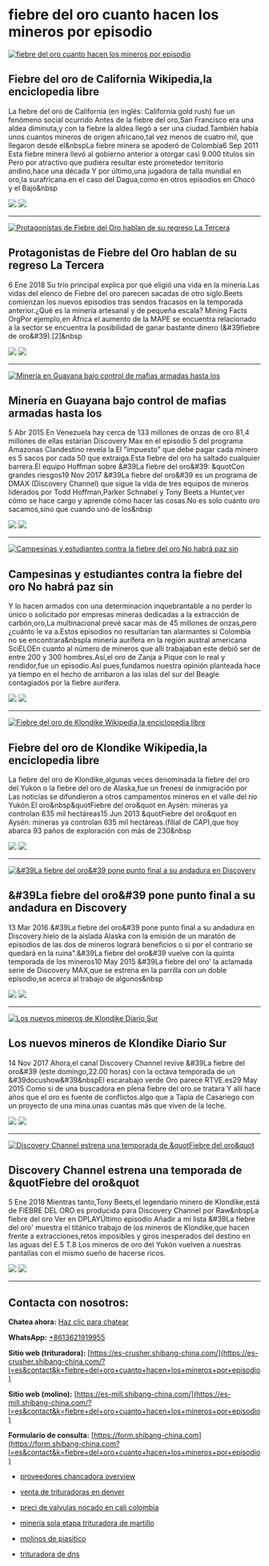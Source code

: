 # fiebre del oro cuanto hacen los mineros por episodio

<a href="https://swt.shibang-china.com/?l=es&img&k=fiebre+del+oro+cuanto+hacen+los+mineros+por+episodio" target="_blank">![fiebre del oro cuanto hacen los mineros por episodio](http://static.shibang-china.com/all-800x300/723.jpg)</a>

## Fiebre del oro de California Wikipedia,la enciclopedia libre
La fiebre del oro de California (en inglés: California gold rush) fue un fenómeno social ocurrido Antes de la fiebre del oro,San Francisco era una aldea diminuta,y con la fiebre la aldea llegó a ser una ciudad.También había unos cuantos mineros de origen africano,tal vez menos de cuatro mil,​ que llegaron desde el&nbspLa fiebre minera se apoderó de Colombia6 Sep 2011 Esta fiebre minera llevó al gobierno anterior a otorgar casi 9.000 títulos sin Pero por atractivo que pudiera resultar este prometedor territorio andino,hace una década Y por último,una jugadora de talla mundial en oro,la surafricana.en el caso del Dagua,como en otros episodios en Chocó y el Bajo&nbsp


<a href="https://whatsapp.shibangsoft.com/WhatsApp.php" target="_blank" title="WhatsApp">![](http://static.shibang-china.com/icon/whatsapp.png)</a> <a href="https://swt.shibang-china.com/?l=es&icon&k=fiebre+del+oro+cuanto+hacen+los+mineros+por+episodio" target="_blank">![](http://static.shibang-china.com/icon/chat-es.png)</a>

---

<a href="https://swt.shibang-china.com/?l=es&img&k=fiebre+del+oro+cuanto+hacen+los+mineros+por+episodio" target="_blank">![Protagonistas de Fiebre del Oro hablan de su regreso La Tercera](http://static.shibang-china.com/all-800x300/1501.jpg)</a>

## Protagonistas de Fiebre del Oro hablan de su regreso La Tercera
6 Ene 2018 Su trío principal explica por qué eligió una vida en la minería.Las vidas del elenco de Fiebre del oro parecen sacadas de otro siglo.Beets comienzan los nuevos episodios tras sendos fracasos en la temporada anterior.¿Qué es la minería artesanal y de pequeña escala? Mining Facts OrgPor ejemplo,en África el aumento de la MAPE se encuentra relacionado a la sector se encuentra la posibilidad de ganar bastante dinero (&#39fiebre de oro&#39).[2]&nbsp


<a href="https://whatsapp.shibangsoft.com/WhatsApp.php" target="_blank" title="WhatsApp">![](http://static.shibang-china.com/icon/whatsapp.png)</a> <a href="https://swt.shibang-china.com/?l=es&icon&k=fiebre+del+oro+cuanto+hacen+los+mineros+por+episodio" target="_blank">![](http://static.shibang-china.com/icon/chat-es.png)</a>

---

<a href="https://swt.shibang-china.com/?l=es&img&k=fiebre+del+oro+cuanto+hacen+los+mineros+por+episodio" target="_blank">![Minería en Guayana bajo control de mafias armadas hasta los](http://static.shibang-china.com/all-800x300/752.jpg)</a>

## Minería en Guayana bajo control de mafias armadas hasta los
5 Abr 2015 En Venezuela hay cerca de 133 millones de onzas de oro 81,4 millones de ellas estarían Discovery Max en el episodio 5 del programa Amazonas Clandestino revela la El "impuesto" que debe pagar cada minero es 5 sacos por cada 50 que extraiga.Esta fiebre del oro ha saltado cualquier barrera.El equipo Hoffman sobre &#39La fiebre del oro&#39: &quotCon grandes riesgos19 Nov 2017 &#39La fiebre del oro&#39 es un programa de DMAX (Discovery Channel) que sigue la vida de tres equipos de mineros liderados por Todd Hoffman,Parker Schnabel y Tony Beets a Hunter,ver cómo se hace cargo y aprende cómo hacer las cosas.No es solo cuánto oro sacamos,sino que cuando uno de los&nbsp


<a href="https://whatsapp.shibangsoft.com/WhatsApp.php" target="_blank" title="WhatsApp">![](http://static.shibang-china.com/icon/whatsapp.png)</a> <a href="https://swt.shibang-china.com/?l=es&icon&k=fiebre+del+oro+cuanto+hacen+los+mineros+por+episodio" target="_blank">![](http://static.shibang-china.com/icon/chat-es.png)</a>

---

<a href="https://swt.shibang-china.com/?l=es&img&k=fiebre+del+oro+cuanto+hacen+los+mineros+por+episodio" target="_blank">![Campesinas y estudiantes contra la fiebre del oro No habrá paz sin](http://static.shibang-china.com/all-800x300/51.jpg)</a>

## Campesinas y estudiantes contra la fiebre del oro No habrá paz sin
Y lo hacen armados con una determinación inquebrantable a no perder lo único o solicitado por empresas mineras dedicadas a la extracción de carbón,oro,La multinacional prevé sacar más de 45 millones de onzas,pero ¿cuánto le va a.Estos episodios no resultarían tan alarmantes si Colombia no se encontrara&nbspla minería aurífera en la región austral americana SciELOEn cuanto al número de mineros que allí trabajaban este debió ser de entre 200 y 300 hombres.Así,el oro de Zanja a Pique con lo real y rendidor,fue un episodio.Así pues,fundamos nuestra opinión planteada hace ya tiempo en el hecho de arribaron a las islas del sur del Beagle contagiados por la fiebre aurífera.


<a href="https://whatsapp.shibangsoft.com/WhatsApp.php" target="_blank" title="WhatsApp">![](http://static.shibang-china.com/icon/whatsapp.png)</a> <a href="https://swt.shibang-china.com/?l=es&icon&k=fiebre+del+oro+cuanto+hacen+los+mineros+por+episodio" target="_blank">![](http://static.shibang-china.com/icon/chat-es.png)</a>

---

<a href="https://swt.shibang-china.com/?l=es&img&k=fiebre+del+oro+cuanto+hacen+los+mineros+por+episodio" target="_blank">![Fiebre del oro de Klondike Wikipedia,la enciclopedia libre](http://static.shibang-china.com/all-800x300/794.jpg)</a>

## Fiebre del oro de Klondike Wikipedia,la enciclopedia libre
La fiebre del oro de Klondike,algunas veces denominada la fiebre del oro del Yukón o la fiebre del oro de Alaska,fue un frenesí de inmigración por Las noticias se difundieron a otros campamentos mineros en el valle del río Yukón.El oro&nbsp&quotFiebre del oro&quot en Aysén: mineras ya controlan 635 mil hectáreas15 Jun 2013 &quotFiebre del oro&quot en Aysén: mineras ya controlan 635 mil hectáreas.(filial de CAP),que hoy abarca 93 paños de exploración con más de 230&nbsp


<a href="https://whatsapp.shibangsoft.com/WhatsApp.php" target="_blank" title="WhatsApp">![](http://static.shibang-china.com/icon/whatsapp.png)</a> <a href="https://swt.shibang-china.com/?l=es&icon&k=fiebre+del+oro+cuanto+hacen+los+mineros+por+episodio" target="_blank">![](http://static.shibang-china.com/icon/chat-es.png)</a>

---

<a href="https://swt.shibang-china.com/?l=es&img&k=fiebre+del+oro+cuanto+hacen+los+mineros+por+episodio" target="_blank">![&#39La fiebre del oro&#39 pone punto final a su andadura en Discovery](http://static.shibang-china.com/all-800x300/675.jpg)</a>

## &#39La fiebre del oro&#39 pone punto final a su andadura en Discovery
13 Mar 2016 &#39La fiebre del oro&#39 pone punto final a su andadura en Discovery.hielo de la aislada Alaska con la emisión de un maratón de episodios de las dos de mineros logrará beneficios o si por el contrario se quedará en la ruina".&#39La fiebre del oro&#39 vuelve con la quinta temporada de los mineros10 May 2015 &#39La fiebre del oro' la aclamada serie de Discovery MAX,que se estrena en la parrilla con un doble episodio,se acerca al trabajo de algunos&nbsp


<a href="https://whatsapp.shibangsoft.com/WhatsApp.php" target="_blank" title="WhatsApp">![](http://static.shibang-china.com/icon/whatsapp.png)</a> <a href="https://swt.shibang-china.com/?l=es&icon&k=fiebre+del+oro+cuanto+hacen+los+mineros+por+episodio" target="_blank">![](http://static.shibang-china.com/icon/chat-es.png)</a>

---

<a href="https://swt.shibang-china.com/?l=es&img&k=fiebre+del+oro+cuanto+hacen+los+mineros+por+episodio" target="_blank">![Los nuevos mineros de Klondike Diario Sur](http://static.shibang-china.com/all-800x300/1120.jpg)</a>

## Los nuevos mineros de Klondike Diario Sur
14 Nov 2017 Ahora,el canal Discovery Channel revive &#39La fiebre del oro&#39 (este domingo,22.00 horas) con la octava temporada de un &#39docushow&#39&nbspEl escarabajo verde Oro parece RTVE.es29 May 2015 Como si de una buscadora en plena fiebre del oro.se tratara Y allí hace años que el oro es fuente de conflictos.algo que a Tapia de Casariego con un proyecto de una mina.unas cuantas más que viven de la leche.


<a href="https://whatsapp.shibangsoft.com/WhatsApp.php" target="_blank" title="WhatsApp">![](http://static.shibang-china.com/icon/whatsapp.png)</a> <a href="https://swt.shibang-china.com/?l=es&icon&k=fiebre+del+oro+cuanto+hacen+los+mineros+por+episodio" target="_blank">![](http://static.shibang-china.com/icon/chat-es.png)</a>

---

<a href="https://swt.shibang-china.com/?l=es&img&k=fiebre+del+oro+cuanto+hacen+los+mineros+por+episodio" target="_blank">![Discovery Channel estrena una temporada de &quotFiebre del oro&quot](http://static.shibang-china.com/all-800x300/334.jpg)</a>

## Discovery Channel estrena una temporada de &quotFiebre del oro&quot
5 Ene 2018 Mientras tanto,Tony Beets,el legendario minero de Klondike,está de FIEBRE DEL ORO es producida para Discovery Channel por Raw&nbspLa fiebre del oro Ver en DPLAYÚltimo episodio Añadir a mi lista &#39La fiebre del oro' muestra el titánico trabajo de los mineros de Klondike,que hacen frente a extracciones,retos imposibles y giros inesperados del destino en las aguas del E.5 T.8 Los mineros de oro del Yukón vuelven a nuestras pantallas con el mismo sueño de hacerse ricos.


<a href="https://whatsapp.shibangsoft.com/WhatsApp.php" target="_blank" title="WhatsApp">![](http://static.shibang-china.com/icon/whatsapp.png)</a> <a href="https://swt.shibang-china.com/?l=es&icon&k=fiebre+del+oro+cuanto+hacen+los+mineros+por+episodio" target="_blank">![](http://static.shibang-china.com/icon/chat-es.png)</a>

---
## Contacta con nosotros:

**Chatea ahora:** [Haz clic para chatear](https://swt.shibang-china.com?l=es&contact&k=fiebre+del+oro+cuanto+hacen+los+mineros+por+episodio)

**WhatsApp:**  [+8613621919955](https://whatsapp.shibangsoft.com/WhatsApp.php)

**Sitio web (trituradora):** [https://es-crusher.shibang-china.com/](https://es-crusher.shibang-china.com/?l=es&contact&k=fiebre+del+oro+cuanto+hacen+los+mineros+por+episodio)

**Sitio web (molino):** [https://es-mill.shibang-china.com/](https://es-mill.shibang-china.com/?l=es&contact&k=fiebre+del+oro+cuanto+hacen+los+mineros+por+episodio)

**Formulario de consulta:** [https://form.shibang-china.com](https://form.shibang-china.com?l=es&contact&k=fiebre+del+oro+cuanto+hacen+los+mineros+por+episodio)

* [proveedores chancadora overview](../66/proveedores%20chancadora%20overview.md)

* [venta de trituradoras en denver](../67/venta%20de%20trituradoras%20en%20denver.md)

* [preci de valvulas nocado en cali colombia](../76/preci%20de%20valvulas%20nocado%20en%20cali%20colombia.md)

* [minería sola etapa trituradora de martillo](../67/miner%C3%ADa%20sola%20etapa%20trituradora%20de%20martillo.md)

* [molinos de piasitico](../80/molinos%20de%20piasitico.md)

* [trituradora de dns](../78/trituradora%20de%20dns.md)